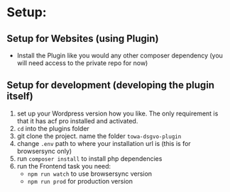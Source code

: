 # Setup:

## Setup for Websites (using Plugin) 
- Install the Plugin like you would any other composer dependency (you will need access to the private repo for now)

## Setup for development (developing the plugin itself)
 1. set up your Wordpress version how you like. The only requirement is that it has acf pro installed and activated.
 2. `cd` into the plugins folder
 3. git clone the project. name the folder `towa-dsgvo-plugin`
 4. change `.env` path to where your installation url is (this is for browsersync only)
 5. run `composer install` to install php dependencies
 6. run the Frontend task you need:
	- `npm run watch` to use browsersync version
	- `npm run prod` for production version

